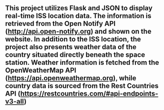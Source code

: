 ## This project utilizes Flask and JSON to display real-time ISS location data. The information is retrieved from the Open Notify API (http://api.open-notify.org) and shown on the website. In addition to the ISS location, the project also presents weather data of the country situated directly beneath the space station. Weather information is fetched from the OpenWeatherMap API (https://api.openweathermap.org), while country data is sourced from the Rest Countries API (https://restcountries.com/#api-endpoints-v3-all)
